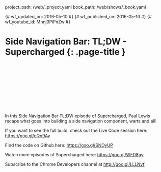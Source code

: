 project_path: /web/_project.yaml
book_path: /web/shows/_book.yaml

{# wf_updated_on: 2016-05-10 #}
{# wf_published_on: 2016-05-10 #}
{# wf_youtube_id: Mhnj3PiPnZw #}

# Side Navigation Bar: TL;DW - Supercharged {: .page-title }


<div class="video-wrapper">
  <iframe class="devsite-embedded-youtube-video" data-video-id="Mhnj3PiPnZw"
          data-autohide="1" data-showinfo="0" frameborder="0" allowfullscreen>
  </iframe>
</div>


In this Side Navigation Bar TL;DW episode of Supercharged, Paul Lewis recaps what goes into building a side navigation component, warts and all!

If you want to see the full build, check out the Live Code session here: https://goo.gl/cQn9Ay

Find the code on Github here: https://goo.gl/SNOyUP

Watch more episodes of Supercharged here: https://goo.gl/WFD8py

Subscribe to the Chrome Developers channel at http://goo.gl/LLLNvf
